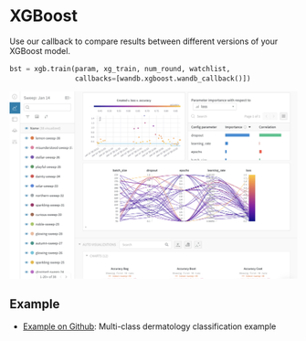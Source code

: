 # XGBoost

Use our callback to compare results between different versions of your XGBoost model.

```python
bst = xgb.train(param, xg_train, num_round, watchlist,
                callbacks=[wandb.xgboost.wandb_callback()])
```

![](../.gitbook/assets/image%20%2812%29.png)

## Example

* [Example on Github](https://github.com/wandb/examples/tree/master/examples/boosting-algorithms/xgboost-dermatology): Multi-class dermatology classification example

